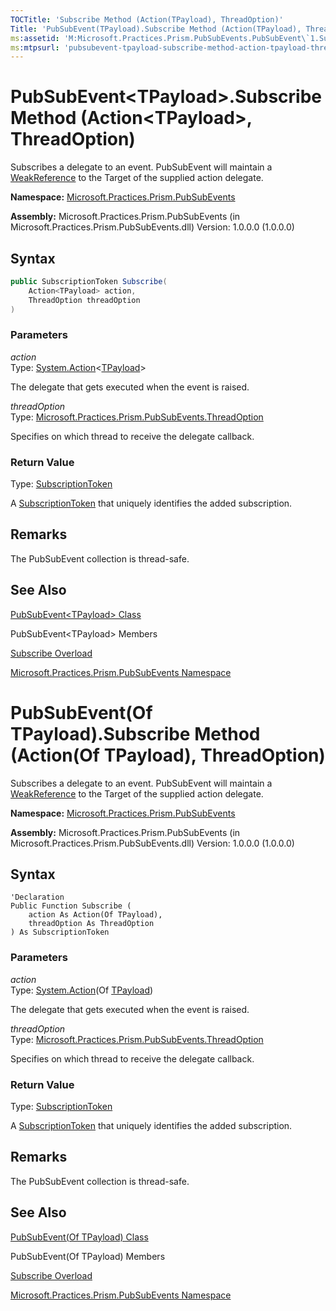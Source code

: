```yaml
---
TOCTitle: 'Subscribe Method (Action(TPayload), ThreadOption)'
Title: 'PubSubEvent(TPayload).Subscribe Method (Action(TPayload), ThreadOption) (Microsoft.Practices.Prism.PubSubEvents)'
ms:assetid: 'M:Microsoft.Practices.Prism.PubSubEvents.PubSubEvent\`1.Subscribe(System.Action{\`0},Microsoft.Practices.Prism.PubSubEvents.ThreadOption)'
ms:mtpsurl: 'pubsubevent-tpayload-subscribe-method-action-tpayload-threadoption-mspp-pubsubevents.md'
---
```


# PubSubEvent&lt;TPayload&gt;.Subscribe Method (Action&lt;TPayload&gt;, ThreadOption)

Subscribes a delegate to an event. PubSubEvent will maintain a [WeakReference](http://msdn.microsoft.com/en-us/library/hbh8w2zd) to the Target of the supplied action delegate.

**Namespace:** [Microsoft.Practices.Prism.PubSubEvents](/patterns-practices/reference/mspp-mvvm-namespace)

**Assembly:** Microsoft.Practices.Prism.PubSubEvents (in Microsoft.Practices.Prism.PubSubEvents.dll) Version: 1.0.0.0 (1.0.0.0)

## Syntax

```C#
public SubscriptionToken Subscribe(
	Action<TPayload> action,
	ThreadOption threadOption
)
```

### Parameters

*action*  
Type: [System.Action](http://msdn.microsoft.com/en-us/library/018hxwa8)&lt;[TPayload](/patterns-practices/reference/pubsubevent-tpayload-class-mspp-pubsubevents)&gt;

The delegate that gets executed when the event is raised.

*threadOption*  
Type: [Microsoft.Practices.Prism.PubSubEvents.ThreadOption](https://msdn.microsoft.com/en-us/library/microsoft.practices.prism.pubsubevents.threadoption(v=pandp.50))

Specifies on which thread to receive the delegate callback.

### Return Value

Type: [SubscriptionToken](https://msdn.microsoft.com/en-us/library/microsoft.practices.prism.pubsubevents.subscriptiontoken(v=pandp.50))

A [SubscriptionToken](https://msdn.microsoft.com/en-us/library/microsoft.practices.prism.pubsubevents.subscriptiontoken(v=pandp.50)) that uniquely identifies the added subscription.

## Remarks

The PubSubEvent collection is thread-safe.

## See Also

[PubSubEvent&lt;TPayload&gt; Class](/patterns-practices/reference/pubsubevent-tpayload-class-mspp-pubsubevents)

PubSubEvent&lt;TPayload&gt; Members

[Subscribe Overload](https://msdn.microsoft.com/en-us/library/dn736298(v=pandp.50))

[Microsoft.Practices.Prism.PubSubEvents Namespace](/patterns-practices/reference/mspp-pubsubevents-namespace)

# PubSubEvent(Of TPayload).Subscribe Method (Action(Of TPayload), ThreadOption)

Subscribes a delegate to an event. PubSubEvent will maintain a [WeakReference](http://msdn.microsoft.com/en-us/library/hbh8w2zd) to the Target of the supplied action delegate.

**Namespace:** [Microsoft.Practices.Prism.PubSubEvents](/patterns-practices/reference/mspp-mvvm-namespace)

**Assembly:** Microsoft.Practices.Prism.PubSubEvents (in Microsoft.Practices.Prism.PubSubEvents.dll) Version: 1.0.0.0 (1.0.0.0)

## Syntax

```VB
'Declaration
Public Function Subscribe ( 
	action As Action(Of TPayload),
	threadOption As ThreadOption
) As SubscriptionToken
```

### Parameters

*action*  
Type: [System.Action](http://msdn.microsoft.com/en-us/library/018hxwa8)(Of [TPayload](/patterns-practices/reference/pubsubevent-tpayload-class-mspp-pubsubevents))

The delegate that gets executed when the event is raised.

*threadOption*  
Type: [Microsoft.Practices.Prism.PubSubEvents.ThreadOption](https://msdn.microsoft.com/en-us/library/microsoft.practices.prism.pubsubevents.threadoption(v=pandp.50))

Specifies on which thread to receive the delegate callback.

### Return Value

Type: [SubscriptionToken](https://msdn.microsoft.com/en-us/library/microsoft.practices.prism.pubsubevents.subscriptiontoken(v=pandp.50))

A [SubscriptionToken](https://msdn.microsoft.com/en-us/library/microsoft.practices.prism.pubsubevents.subscriptiontoken(v=pandp.50)) that uniquely identifies the added subscription.

## Remarks

The PubSubEvent collection is thread-safe.

## See Also

[PubSubEvent(Of TPayload) Class](/patterns-practices/reference/pubsubevent-tpayload-class-mspp-pubsubevents)

PubSubEvent(Of TPayload) Members

[Subscribe Overload](https://msdn.microsoft.com/en-us/library/dn736298(v=pandp.50))

[Microsoft.Practices.Prism.PubSubEvents Namespace](/patterns-practices/reference/mspp-pubsubevents-namespace)
